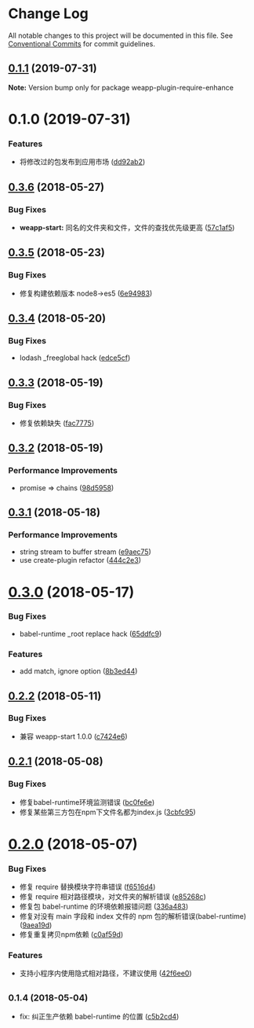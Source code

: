 # Change Log

All notable changes to this project will be documented in this file.
See [Conventional Commits](https://conventionalcommits.org) for commit guidelines.

<a name="0.1.1"></a>
## [0.1.1](https://github.com/ranshaw/weapp-start/compare/weapp-plugin-require-enhance@0.1.0...weapp-plugin-require-enhance@0.1.1) (2019-07-31)




**Note:** Version bump only for package weapp-plugin-require-enhance

<a name="0.1.0"></a>
# 0.1.0 (2019-07-31)


### Features

* 将修改过的包发布到应用市场 ([dd92ab2](https://github.com/ranshaw/weapp-start/commit/dd92ab2))




<a name="0.3.6"></a>
## [0.3.6](https://github.com/tolerance-go/weapp-start/compare/weapp-plugin-require@0.3.5...weapp-plugin-require@0.3.6) (2018-05-27)


### Bug Fixes

* **weapp-start:** 同名的文件夹和文件，文件的查找优先级更高 ([57c1af5](https://github.com/tolerance-go/weapp-start/commit/57c1af5))




<a name="0.3.5"></a>
## [0.3.5](https://github.com/tolerance-go/weapp-cli/compare/weapp-plugin-require@0.3.4...weapp-plugin-require@0.3.5) (2018-05-23)


### Bug Fixes

* 修复构建依赖版本 node8->es5 ([6e94983](https://github.com/tolerance-go/weapp-cli/commit/6e94983))




<a name="0.3.4"></a>
## [0.3.4](https://github.com/tolerance-go/weapp-cli/compare/weapp-plugin-require@0.3.3...weapp-plugin-require@0.3.4) (2018-05-20)


### Bug Fixes

* lodash _freeglobal hack ([edce5cf](https://github.com/tolerance-go/weapp-cli/commit/edce5cf))




<a name="0.3.3"></a>
## [0.3.3](https://github.com/tolerance-go/weapp-cli/compare/weapp-plugin-require@0.3.2...weapp-plugin-require@0.3.3) (2018-05-19)


### Bug Fixes

* 修复依赖缺失 ([fac7775](https://github.com/tolerance-go/weapp-cli/commit/fac7775))




<a name="0.3.2"></a>
## [0.3.2](https://github.com/tolerance-go/weapp-cli/compare/weapp-plugin-require@0.3.1...weapp-plugin-require@0.3.2) (2018-05-19)


### Performance Improvements

* promise => chains ([98d5958](https://github.com/tolerance-go/weapp-cli/commit/98d5958))




<a name="0.3.1"></a>
## [0.3.1](https://github.com/tolerance-go/weapp-cli/compare/weapp-plugin-require@0.3.0...weapp-plugin-require@0.3.1) (2018-05-18)


### Performance Improvements

* string stream to buffer stream ([e9aec75](https://github.com/tolerance-go/weapp-cli/commit/e9aec75))
* use create-plugin refactor ([444c2e3](https://github.com/tolerance-go/weapp-cli/commit/444c2e3))




<a name="0.3.0"></a>
# [0.3.0](https://github.com/tolerance-go/weapp-cli/compare/weapp-plugin-require@0.2.2...weapp-plugin-require@0.3.0) (2018-05-17)


### Bug Fixes

* babel-runtime _root replace hack ([65ddfc9](https://github.com/tolerance-go/weapp-cli/commit/65ddfc9))


### Features

* add match, ignore option ([8b3ed44](https://github.com/tolerance-go/weapp-cli/commit/8b3ed44))




<a name="0.2.2"></a>
## [0.2.2](https://github.com/tolerance-go/weapp-cli/compare/weapp-plugin-require@0.2.1...weapp-plugin-require@0.2.2) (2018-05-11)


### Bug Fixes

* 兼容 weapp-start 1.0.0 ([c7424e6](https://github.com/tolerance-go/weapp-cli/commit/c7424e6))




<a name="0.2.1"></a>
## [0.2.1](https://github.com/tolerance-go/weapp-cli/compare/weapp-plugin-require@0.2.0...weapp-plugin-require@0.2.1) (2018-05-08)


### Bug Fixes

* 修复babel-runtime环境监测错误 ([bc0fe6e](https://github.com/tolerance-go/weapp-cli/commit/bc0fe6e))
* 修复某些第三方包在npm下文件名都为index.js ([3cbfc95](https://github.com/tolerance-go/weapp-cli/commit/3cbfc95))




<a name="0.2.0"></a>
# [0.2.0](https://github.com/tolerance-go/weapp-cli/compare/weapp-plugin-require@0.1.4...weapp-plugin-require@0.2.0) (2018-05-07)


### Bug Fixes

* 修复 require 替换模块字符串错误 ([f6516d4](https://github.com/tolerance-go/weapp-cli/commit/f6516d4))
* 修复 require 相对路径模块，对文件夹的解析错误 ([e85268c](https://github.com/tolerance-go/weapp-cli/commit/e85268c))
* 修复包 babel-runtime 的环境依赖报错问题 ([336a483](https://github.com/tolerance-go/weapp-cli/commit/336a483))
* 修复对没有 main 字段和 index 文件的 npm 包的解析错误(babel-runtime) ([9aea19d](https://github.com/tolerance-go/weapp-cli/commit/9aea19d))
* 修复重复拷贝npm依赖 ([c0af59d](https://github.com/tolerance-go/weapp-cli/commit/c0af59d))


### Features

* 支持小程序内使用隐式相对路径，不建议使用 ([42f6ee0](https://github.com/tolerance-go/weapp-cli/commit/42f6ee0))




<a name="0.1.4"></a>
## <small>0.1.4 (2018-05-04)</small>

* fix: 纠正生产依赖 babel-runtime 的位置 ([c5b2cd4](https://github.com/tolerance-go/weapp-cli/commit/c5b2cd4))

